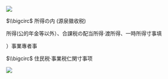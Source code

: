 ![](https://www.nta.go.jp/tmp/45292796-f098-4fb6-b929-ae5873fc51b3/images/8769f9337e4d48ebea9a8e803856e360b9e20e0d3a09b897007789674af709ff.jpg)

$\\bigcirc$ 所得の内 (源泉徽收税)

所得(公的年金等以外）、合課税の配当所得·渡所得、一時所得寸事填

）事業專者事

$\\bigcirc$ 住民税·事業税仁関寸事项

![](https://www.nta.go.jp/tmp/45292796-f098-4fb6-b929-ae5873fc51b3/images/5259336f663a824a36ac05fa5d301ff47e66ea258fb6e16a62d500edd190898b.jpg)